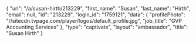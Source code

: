 {
    "url": "\/a\/susan-hirth\/213229",
    "first_name": "Susan",
    "last_name": "Hirth",
    "email": null,
    "id": "213229",
    "login_id": "1759121",
    "data": {
        "profilePhoto": "\/\/sitecdn.tvpage.com\/player\/logos\/default_profile.jpg",
        "job_title": "GVP Accounting Services"
    },
    "type": "captivate",
    "layout": "ambassador",
    "title": "Susan Hirth"
}